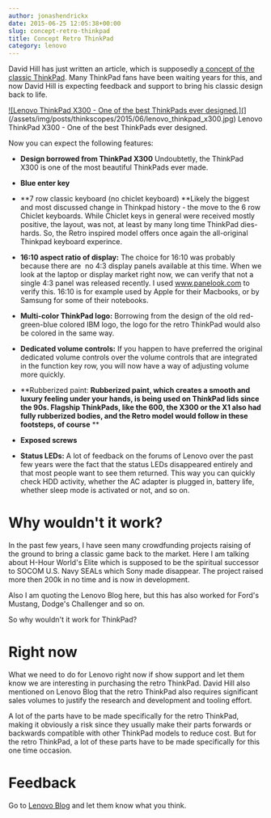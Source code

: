 ```yaml
---
author: jonashendrickx
date: 2015-06-25 12:05:38+00:00
slug: concept-retro-thinkpad
title: Concept Retro ThinkPad
category: lenovo
---
```

David Hill has just written an article, which is supposedly [a concept of the classic ThinkPad](http://blog.lenovo.com/en/blog/retro-thinkpad-time-machine). Many ThinkPad fans have been waiting years for this, and now David Hill is expecting feedback and support to bring his classic design back to life.

[![Lenovo ThinkPad X300 - One of the best ThinkPads ever designed.](](/assets/img/posts/thinkscopes/2015/06/lenovo_thinkpad_x300.jpg)](/assets/img/posts/thinkscopes/2015/06/lenovo_thinkpad_x300.jpg) Lenovo ThinkPad X300 - One of the best ThinkPads ever designed.

Now you can expect the following features:



  * **Design borrowed from ThinkPad X300**
Undoubtetly, the ThinkPad X300 is one of the most beautiful ThinkPads ever made.

  * **Blue enter key**

  * **7 row classic keyboard (no chiclet keyboard)
**Likely the biggest and most discussed change in Thinkpad history - the move to the 6 row Chiclet keyboards. While Chiclet keys in general were received mostly positive, the layout, was not, at least by many long time ThinkPad dies-hards. So, the Retro inspired model offers once again the all-original Thinkpad keyboard experince.

  * **16:10 aspect ratio of display:**
The choice for 16:10 was probably because there are  no 4:3 display panels available at this time. When we look at the laptop or display market right now, we can verify that not a single 4:3 panel was released recently. I used www.panelook.com to verify this. 16:10 is for example used by Apple for their Macbooks, or by Samsung for some of their notebooks.

  * **Multi-color ThinkPad logo:**
Borrowing from the design of the old red-green-blue colored IBM logo, the logo for the retro ThinkPad would also be colored in the same way.

  * **Dedicated volume controls:**
If you happen to have preferred the original dedicated volume controls over the volume controls that are integrated in the function key row, you will now have a way of adjusting volume more quickly.

  * **Rubberized paint:
**Rubberized paint, which creates a smooth and luxury feeling under your hands, is being used on ThinkPad lids since the 90s. Flagship ThinkPads, like the 600, the X300 or the X1 also had fully rubberized bodies, and the Retro model would follow in these footsteps, of course**
**

  * **Exposed screws**

  * **Status LEDs:**
A lot of feedback on the forums of Lenovo over the past few years were the fact that the status LEDs disappeared entirely and that most people want to see them returned. This way you can quickly check HDD activity, whether the AC adapter is plugged in, battery life, whether sleep mode is activated or not, and so on.




# Why wouldn't it work?


In the past few years, I have seen many crowdfunding projects raising of the ground to bring a classic game back to the market. Here I am talking about H-Hour World's Elite which is supposed to be the spiritual successor to SOCOM U.S. Navy SEALs which Sony made disappear. The project raised more then 200k in no time and is now in development.

Also I am quoting the Lenovo Blog here, but this has also worked for Ford's Mustang, Dodge's Challenger and so on.

So why wouldn't it work for ThinkPad?


# Right now


What we need to do for Lenovo right now if show support and let them know we are interesting in purchasing the retro ThinkPad. David Hill also mentioned on Lenovo Blog that the retro ThinkPad also requires significant sales volumes to justify the research and development and tooling effort.

A lot of the parts have to be made specifically for the retro ThinkPad, making it obviously a risk since they usually make their parts forwards or backwards compatible with other ThinkPad models to reduce cost. But for the retro ThinkPad, a lot of these parts have to be made specifically for this one time occasion.


# Feedback


Go to [Lenovo Blog](http://blog.lenovo.com/en/blog/retro-thinkpad-time-machine) and let them know what you think.


# 
